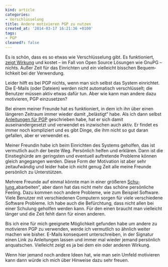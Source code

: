 ```yaml
---
kind: article
categories:
- Verschlüsselung
title: Andere motivieren PGP zu nutzen
created_at: '2014-03-17 16:21:36 +0100'
tags:
- PGP
cleaned?: false
---
```


Es is schön, dass es so etwas wie Verschlüsselung gibt. Es
funk­tio­niert, [zeigt
Wirkung](http://plasisent.org/edward-snowden-verschluesselung-wirkt/ "Edward Snowden: Verschlüsselung wirkt.")
und kostet – im Fall von Open Source Lö­sun­gen wie GnuPG – nichts.
Außer Zeit für das Einrichten und ein vielleicht bisschen
Be­quem­lichkeit bei der Verwendung.

Leider hilft es bei PGP nichts, wenn man sich selbst das System
einrichtet. Die E-Mails (oder Dateien) werden nicht automatisch
verschlüsselt; die Benutzer müssen aktiv etwas dafür tun. Aber wie kann
man andere dazu motivieren, PGP einzusetzen?

Bei einem meiner Freunde hat es funktioniert, in dem ich ihn über einen
längeren Zeitraum immer wieder damit „belästigt“ habe. Als ich dann
selbst [Anleitungen für
PGP](http://www.email-nur-an-dich.de/anleitungen "Anleitungen zu Thunderbird und Outlook")
geschrieben habe, hat er sich damit auseinandergesetzt und verwendet es
inzwischen auch aktiv. Er findet es immer noch kompliziert und es gibt
Dinge, die ihm nicht so gut daran gefallen, aber er verwendet es.

Meiner Freundin habe ich beim Einrichten des Systems geholfen, das ist
vermutlich auch der beste Weg. Persönlich helfen und er­klären. Dann ist
die Einstieghürde am geringsten und eventuell auftretende Probleme
können gleich angegangen werden. Diese Form der Motivation ist aber sehr
zeitaufwändig und leider habe ich nicht genug Zeit alle meine Freunde
persönlich zu Unter­stützen.

Mehrere Freunde auf einmal könnte man in einer größeren
[Schu­lung](http://www.openpgp-schulungen.de/)„abarbeiten“, aber dann
hat das nicht mehr das schöne per­sönliche Feeling. Dazu kommen noch
andere Probleme, wie zum Beispiel Software. Viele Benutzer mit
verschiedenen Computern sorgen für viele verschiedene Software Probleme.
Ich habe auch die Befürchtung, dass nicht allen bei einer Schulung
geholfen werden kann. Für den einen braucht man vielleicht länger und
die Zeit fehlt dann für einen anderen.

Bis ich eine für mich geeignete Möglichkeit gefunden habe um andere zu
motivieren PGP zu verwenden, werde ich vermutlich so ähnlich weiter
machen wie bisher. E-Mails konsequent unter­schrei­ben, in der Signatur
einen Link zu Anleitungen lassen und immer mal wieder jemand persönlich
anquatschen. Vielleicht zeigt es ja bei dem ein oder anderen Wirkung.

Wenn hier jemand noch andere Ideen hat, wie man sein Umfeld motivieren
kann dann würde ich mich über Hinweise dazu sehr freuen.

